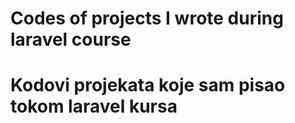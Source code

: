 # Codes of projects I wrote during laravel course
# Kodovi projekata koje sam pisao tokom laravel kursa
